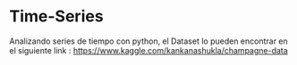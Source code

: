 # Time-Series
Analizando series de tiempo con python, el Dataset lo pueden encontrar en el siguiente link : https://www.kaggle.com/kankanashukla/champagne-data
